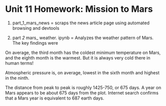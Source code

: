 # Unit 11 Homework: Mission to Mars

1. part_1_mars_news = scraps the news article page using automated browsing and devtools

2. part _2_ mars_ weather. ipynb = Analyzes the weather pattern of Mars. The key findings were

On average, the third month has the coldest minimum temperature on Mars, and the eighth month is the warmest. But it is always very cold there in human terms!

Atmospheric pressure is, on average, lowest in the sixth month and highest in the ninth.

The distance from peak to peak is roughly 1425-750, or 675 days. A year on Mars appears to be about 675 days from the plot. Internet search confirms that a Mars year is equivalent to 687 earth days.